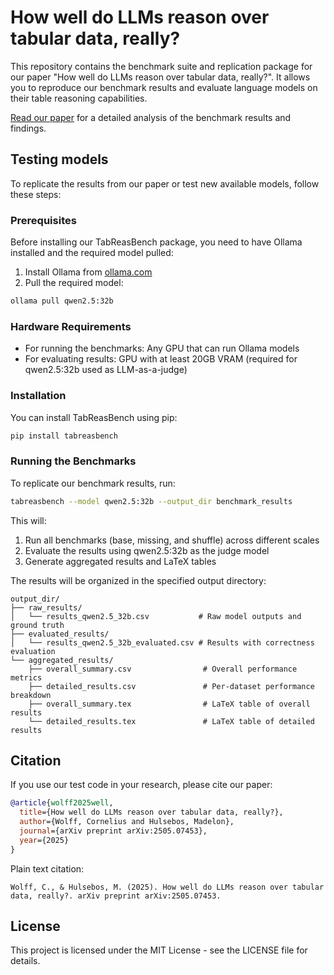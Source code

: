 # How well do LLMs reason over tabular data, really?

This repository contains the benchmark suite and replication package for our paper "How well do LLMs reason over tabular data, really?". It allows you to reproduce our benchmark results and evaluate language models on their table reasoning capabilities.

[Read our paper](https://arxiv.org/abs/2402.19427) for a detailed analysis of the benchmark results and findings.

## Testing models

To replicate the results from our paper or test new available models, follow these steps:

### Prerequisites

Before installing our TabReasBench package, you need to have Ollama installed and the required model pulled:

1. Install Ollama from [ollama.com](https://ollama.com)
2. Pull the required model:
```bash
ollama pull qwen2.5:32b
```

### Hardware Requirements

- For running the benchmarks: Any GPU that can run Ollama models
- For evaluating results: GPU with at least 20GB VRAM (required for qwen2.5:32b used as LLM-as-a-judge)

### Installation

You can install TabReasBench using pip:

```bash
pip install tabreasbench
```

### Running the Benchmarks

To replicate our benchmark results, run:

```bash
tabreasbench --model qwen2.5:32b --output_dir benchmark_results
```

This will:
1. Run all benchmarks (base, missing, and shuffle) across different scales
2. Evaluate the results using qwen2.5:32b as the judge model
3. Generate aggregated results and LaTeX tables

The results will be organized in the specified output directory:
```
output_dir/
├── raw_results/
│   └── results_qwen2.5_32b.csv           # Raw model outputs and ground truth
├── evaluated_results/
│   └── results_qwen2.5_32b_evaluated.csv # Results with correctness evaluation
└── aggregated_results/
    ├── overall_summary.csv                # Overall performance metrics
    ├── detailed_results.csv               # Per-dataset performance breakdown
    ├── overall_summary.tex                # LaTeX table of overall results
    └── detailed_results.tex               # LaTeX table of detailed results
```

## Citation

If you use our test code in your research, please cite our paper:

```bibtex
@article{wolff2025well,
  title={How well do LLMs reason over tabular data, really?},
  author={Wolff, Cornelius and Hulsebos, Madelon},
  journal={arXiv preprint arXiv:2505.07453},
  year={2025}
}
```

Plain text citation:
```
Wolff, C., & Hulsebos, M. (2025). How well do LLMs reason over tabular data, really?. arXiv preprint arXiv:2505.07453.
```

## License

This project is licensed under the MIT License - see the LICENSE file for details.